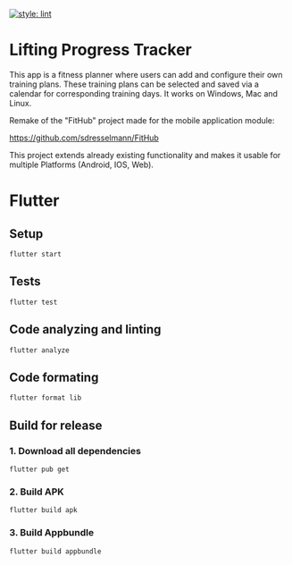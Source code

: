 [![style: lint](https://img.shields.io/badge/style-lint-4BC0F5.svg)](https://pub.dev/packages/lint)
# Lifting Progress Tracker

This app is a fitness planner where users can add and configure their own training plans. These training plans can be selected and saved via a calendar for corresponding training days. It works on Windows, Mac and Linux.

Remake of the "FitHub" project made for the mobile application module:

https://github.com/sdresselmann/FitHub

This project extends already existing functionality and makes it usable for multiple Platforms (Android, IOS, Web).

# Flutter

## Setup

```
flutter start
```
## Tests
```
flutter test
```
## Code analyzing and linting
```
flutter analyze
```
## Code formating
```
flutter format lib
```
## Build for release 

### 1. Download all dependencies
```
flutter pub get
```
### 2. Build APK
```
flutter build apk
```
### 3. Build Appbundle
```
flutter build appbundle
```

